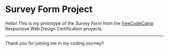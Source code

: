 # Survey Form Project

Hello! This is my prototype of the _Survey Form_ from the [freeCodeCamp](https://www.freecodecamp.org/learn/) Responsive Web Design Certification proyects.

---

Thank you for joining me in my coding journey!!